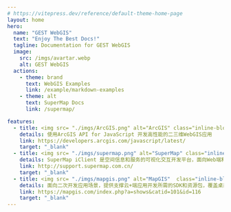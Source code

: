 ```yaml
---
# https://vitepress.dev/reference/default-theme-home-page
layout: home
hero:
  name: "GEST WebGIS"
  text: "Enjoy The Best Docs!"
  tagline: Documentation for GEST WebGIS
  image:
    src: /imgs/avartar.webp
    alt: GEST WebGIS
  actions:
    - theme: brand
      text: WebGIS Examples
      link: /example/markdown-examples
    - theme: alt
      text: SuperMap Docs
      link: /supermap/

features:
  - title: <img src= "./imgs/ArcGIS.png" alt="ArcGIS" class="inline-block"/>&ensp;&ensp;ArcGIS
    details: 使用ArcGIS API for JavaScript 开发高性能的二三维WebGIS应用
    link: https://developers.arcgis.com/javascript/latest/
    target: "_blank"
  - title: <img src= "./imgs/supermap.png" alt="SuperMap" class="inline-block"/>
    details: SuperMap iClient 是空间信息和服务的可视化交互开发平台，面向Web端和移动端提供了多种类型的SDK开发包。
    link: http://support.supermap.com.cn/
    target: "_blank"
  - title: <img src= "./imgs/mapgis.png" alt="MapGIS"  class="inline-block"/>
    details: 面向二次开发应用场景，提供支撑云+端应用开发所需的SDK和资源包，覆盖桌面端、浏览器端、移动端三端开发产品。
    link: https://mapgis.com/index.php?a=shows&catid=101&id=116
    target: "_blank"
---
```

<script setup lang="ts">
function getYiYan(){
  fetch('https://v1.hitokoto.cn?c=d&max_length=16')
    .then(res => res.json())
    .then(data =>{
      const footerMessage = document.querySelector('.VPFooter .message')
      requestAnimationFrame(()=> footerMessage.innerText = data.hitokoto)
    })
    .catch(console.error)
    setTimeout(getYiYan, 5000)
}
if(!import.meta.env.SSR){
  getYiYan()
} 
</script>